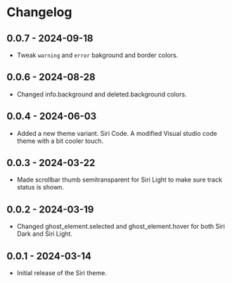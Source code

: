 # Changelog

## 0.0.7 - 2024-09-18

- Tweak `warning` and `error` bakground and border colors.

## 0.0.6 - 2024-08-28

- Changed info.background and deleted.background colors.

## 0.0.4 - 2024-06-03

- Added a new theme variant. Siri Code. A modified Visual studio code theme with a bit cooler touch.

## 0.0.3 - 2024-03-22

- Made scrollbar thumb semitransparent for Siri Light to make sure track status is shown.

## 0.0.2 - 2024-03-19

- Changed ghost_element.selected and ghost_element.hover for both Siri Dark and Siri Light.

## 0.0.1 - 2024-03-14

- Initial release of the Siri theme.
